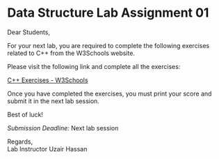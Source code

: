 # Data Structure Lab Assignment 01

Dear Students,

For your next lab, you are required to complete the following exercises related to C++ from the W3Schools website.

Please visit the following link and complete all the exercises:

[C++ Exercises - W3Schools](https://www.w3schools.com/cpp/cpp_exercises.asp)

Once you have completed the exercises, you must print your score and submit it in the next lab session.

Best of luck!

*Submission Deadline:* Next lab session

Regards,  
Lab Instructor
Uzair Hassan